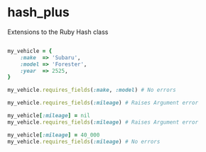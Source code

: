 hash_plus
=========

Extensions to the Ruby Hash class

```ruby

my_vehicle = {
	:make  => 'Subaru',
	:model => 'Forester',
	:year  => 2525,
}

my_vehicle.requires_fields(:make, :model) # No errors

my_vehicle.requires_fields(:mileage) # Raises Argument error

my_vehicle[:mileage] = nil
my_vehicle.requires_fields(:mileage) # Raises Argument error

my_vehicle[:mileage] = 40_000
my_vehicle.requires_fields(:mileage) # No errors
```

